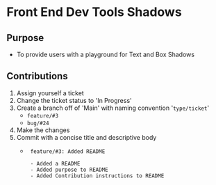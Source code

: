 # Front End Dev Tools Shadows
## Purpose
- To provide users with a playground for Text and Box Shadows

## Contributions
1. Assign yourself a ticket
2. Change the ticket status to 'In Progress'
3. Create a branch off of 'Main' with naming convention '```type/ticket```'
   - ```feature/#3```
   - ```bug/#24```
4. Make the changes
5. Commit with a concise title and descriptive body
   - ```text
      feature/#3: Added README

      - Added a README 
      - Added purpose to README
      - Added Contribution instructions to README
